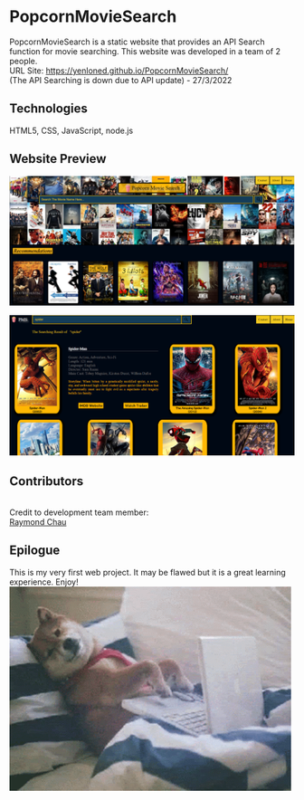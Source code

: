 # PopcornMovieSearch
PopcornMovieSearch is a static website that provides an API Search function for movie searching. This website was developed in a team of 2 people.
<br>URL Site: https://yenloned.github.io/PopcornMovieSearch/
<br>(The API Searching is down due to API update) - 27/3/2022

## Technologies
HTML5, CSS, JavaScript, node.js
<br>
## Website Preview

![PREVIEW!](Preview.png)

![PREVIEW!](Preview2.png)


## Contributors
<br>Credit to development team member:
<br>[Raymond Chau](https://github.com/Raymondchau1022)

## Epilogue
This is my very first web project. It may be flawed but it is a great learning experience. Enjoy!
![CAT](itdog.gif)
